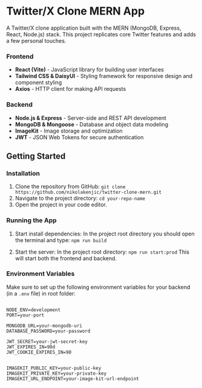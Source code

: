 # Twitter/X Clone MERN App

A Twitter/X clone application built with the MERN (MongoDB, Express, React, Node.js) stack. This project replicates core Twitter features and adds a few personal touches.

### Frontend

- **React (Vite)** - JavaScript library for building user interfaces
- **Tailwind CSS & DaisyUI** - Styling framework for responsive design and component styling
- **Axios** - HTTP client for making API requests

### Backend

- **Node.js & Express** - Server-side and REST API development
- **MongoDB & Mongoose** - Database and object data modeling
- **ImageKit** - Image storage and optimization
- **JWT** - JSON Web Tokens for secure authentication

## Getting Started

### Installation

1. Clone the repository from GitHub: `git clone https://github.com/nikolakenjic/twitter-clone-mern.git`
2. Navigate to the project directory: `cd your-repo-name`
3. Open the project in your code editor.

### Running the App

1. Start install dependencies: In the project root directory you should open the terminal and type:
   `npm run build`

2. Start the server: In the project root directory: `npm run start:prod`
   This will start both the frontend and backend.

### Environment Variables

Make sure to set up the following environment variables for your backend (in a `.env` file) in root folder:

```.env

NODE_ENV=development
PORT=your-port

MONGODB_URL=your-mongodb-uri
DATABASE_PASSWORD=your-password

JWT_SECRET=your-jwt-secret-key
JWT_EXPIRES_IN=90d
JWT_COOKIE_EXPIRES_IN=90


IMAGEKIT_PUBLIC_KEY=your-public-key
IMAGEKIT_PRIVATE_KEY=your-private-key
IMAGEKIT_URL_ENDPOINT=your-image-kit-url-endpoint

```

